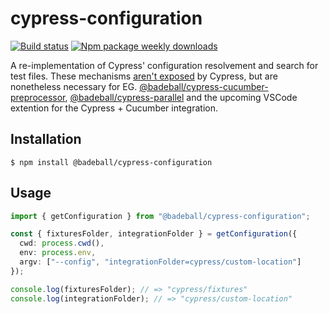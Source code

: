 # cypress-configuration

[![Build status](https://github.com/badeball/cypress-configuration/actions/workflows/build.yml/badge.svg)](https://github.com/badeball/cypress-configuration/actions/workflows/build.yml)
[![Npm package weekly downloads](https://badgen.net/npm/dw/@badeball/cypress-configuration)](https://npmjs.com/package/@badeball/cypress-configuration)

A re-implementation of Cypress' configuration resolvement and search for test files. These mechanisms
[aren't exposed][issue] by Cypress, but are nonetheless necessary for EG.
[@badeball/cypress-cucumber-preprocessor][cypress-cucumber-preprocessor],
[@badeball/cypress-parallel][cypress-parallel] and the upcoming VSCode extention for the Cypress + Cucumber integration.

[issue]: https://github.com/cypress-io/cypress/issues/9014
[cypress-cucumber-preprocessor]: https://github.com/badeball/cypress-cucumber-preprocessor
[cypress-parallel]: https://github.com/badeball/cypress-parallel

## Installation

```
$ npm install @badeball/cypress-configuration
```

## Usage

```ts
import { getConfiguration } from "@badeball/cypress-configuration";

const { fixturesFolder, integrationFolder } = getConfiguration({
  cwd: process.cwd(),
  env: process.env,
  argv: ["--config", "integrationFolder=cypress/custom-location"]
});

console.log(fixturesFolder); // => "cypress/fixtures"
console.log(integrationFolder); // => "cypress/custom-location"
```
